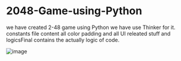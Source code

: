 # 2048-Game-using-Python

we have created 2-48 game using Python we have use Thinker for it.
constants file content all color padding and all UI releated stuff and logicsFinal contains the actually logic of code.

![image](https://user-images.githubusercontent.com/35261062/164281264-d562cd64-30f5-46dc-b751-1d7625cc0485.png)
